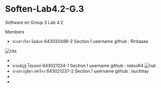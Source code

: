 # Soften-Lab4.2-G.3
Software en Group 3 Lab 4.2

Members 
- นางสาวริตา ฉิมน้อย 643020488-2 Section.1 username github : Riritaaaa
 
![rita](https://github.com/Riritaaaa/Soften-Lab4-G.3/assets/127298723/1fa4dd75-7fa6-4d32-9cab-dc95332fbea7)

- 
- นายณัฏฐ์ โสแพทย์ 643021224-1 Section.1 username github : natso64
![nat](nat.jpg)
- นางสาวบูชิตา ยศเรือง 643021237-2 Section.1 username github : buchitay
-
-
